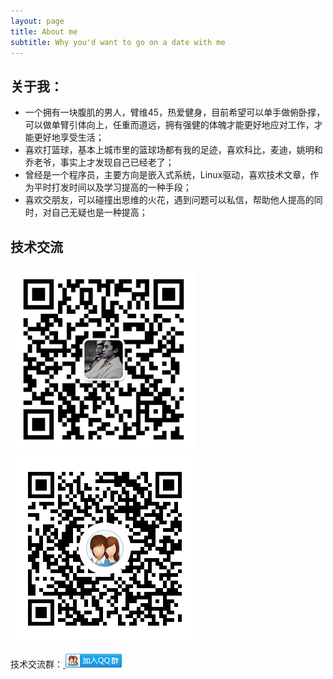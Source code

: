 ```yaml
---
layout: page
title: About me
subtitle: Why you'd want to go on a date with me
---
```


## 关于我：
- 一个拥有一块腹肌的男人，臂维45，热爱健身，目前希望可以单手做俯卧撑，可以做单臂引体向上，任重而道远，拥有强健的体魄才能更好地应对工作，才能更好地享受生活；
- 喜欢打篮球，基本上城市里的篮球场都有我的足迹，喜欢科比，麦迪，姚明和乔老爷，事实上才发现自己已经老了；
- 曾经是一个程序员，主要方向是嵌入式系统，Linux驱动，喜欢技术文章，作为平时打发时间以及学习提高的一种手段；
- 喜欢交朋友，可以碰撞出思维的火花，遇到问题可以私信，帮助他人提高的同时，对自己无疑也是一种提高；

## 技术交流
![微信二维码](/img/微信二维码.png) ![技术交流群](/img/嵌入式技术交流群二维码.png)

技术交流群：<a target="_blank" href="//shang.qq.com/wpa/qunwpa?idkey=f53906283a092dadfbbb71073ed1539eba0b963aaf6d48f20bcf36590c30e9af">
<img src="/img/group.png" alt="嵌入式系统开发交流群" title="嵌入式系统开发交流群"></a>